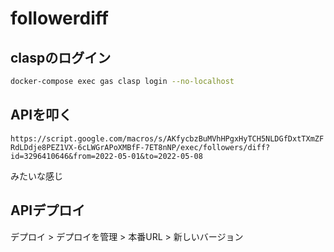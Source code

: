 # followerdiff

## claspのログイン

```sh
docker-compose exec gas clasp login --no-localhost
```


## APIを叩く

`https://script.google.com/macros/s/AKfycbzBuMVhHPgxHyTCH5NLDGfDxtTXmZFRdLDdje8PEZ1VX-6cLWGrAPoXMBfF-7ET8nNP/exec/followers/diff?id=3296410646&from=2022-05-01&to=2022-05-08`

みたいな感じ

## APIデプロイ

デプロイ > デプロイを管理 > 本番URL > 新しいバージョン